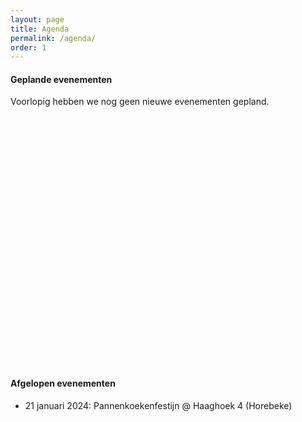 ```yaml
---
layout: page
title: Agenda
permalink: /agenda/
order: 1
---
```


#### Geplande evenementen

Voorlopig hebben we nog geen nieuwe evenementen gepland.

<div style = "height: 10vh"></div>

#### Afgelopen evenementen

* 21 januari 2024: Pannenkoekenfestijn @ Haaghoek 4 (Horebeke)